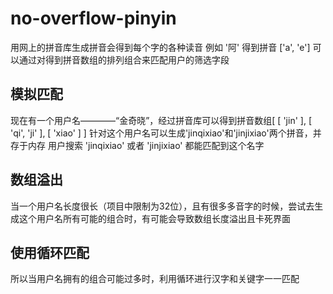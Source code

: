 # no-overflow-pinyin

用网上的拼音库生成拼音会得到每个字的各种读音
例如 '阿' 得到拼音 ['a', 'e']
可以通过对得到拼音数组的排列组合来匹配用户的筛选字段

## 模拟匹配

现在有一个用户名————“金奇晓”，经过拼音库可以得到拼音数组[ [ 'jin' ], [ 'qi', 'ji' ], [ 'xiao' ] ]
针对这个用户名可以生成'jinqixiao'和'jinjixiao'两个拼音，并存于内存
用户搜索 'jinqixiao' 或者 'jinjixiao' 都能匹配到这个名字

## 数组溢出

当一个用户名长度很长（项目中限制为32位），且有很多多音字的时候，尝试去生成这个用户名所有可能的组合时，有可能会导致数组长度溢出且卡死界面

## 使用循环匹配

所以当用户名拥有的组合可能过多时，利用循环进行汉字和关键字一一匹配
